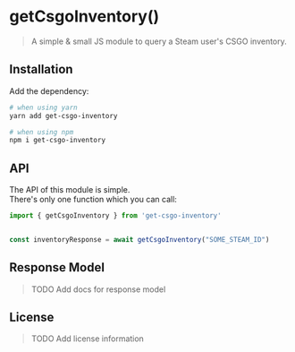 # getCsgoInventory()

> A simple & small JS module to query a Steam user's CSGO inventory.

## Installation

Add the dependency:

```sh
# when using yarn
yarn add get-csgo-inventory

# when using npm
npm i get-csgo-inventory
```

## API

The API of this module is simple.  
There's only one function which you can call:

```js
import { getCsgoInventory } from 'get-csgo-inventory'


const inventoryResponse = await getCsgoInventory("SOME_STEAM_ID")

```

## Response Model

> TODO Add docs for response model

## License

> TODO Add license information